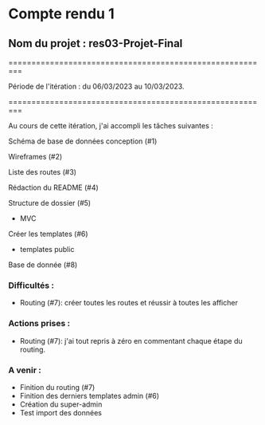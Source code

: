 # Compte rendu 1

## Nom du projet : res03-Projet-Final

=========================================================

Période de l'itération : du 06/03/2023 au 10/03/2023.

=========================================================

Au cours de cette itération, j'ai accompli les tâches suivantes : 

Schéma de base de données conception (#1)

Wireframes (#2)

Liste des routes (#3)

Rédaction du README (#4)

Structure de dossier (#5)
- MVC
      
Créer les templates (#6)
- templates public

Base de donnée (#8)


### Difficultés :

- Routing (#7): créer toutes les routes et réussir à toutes les afficher

### Actions prises : 

- Routing (#7): j'ai tout repris à zéro en commentant chaque étape du routing.

### A venir :

- Finition du routing (#7)
- Finition des derniers templates admin (#6)
- Création du super-admin 
- Test import des données











